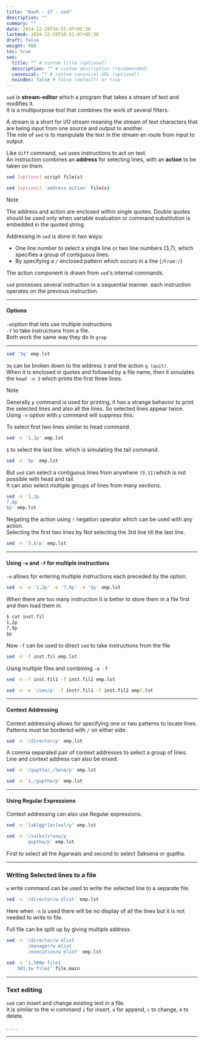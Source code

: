 ```yaml
---
title: "Bash - 17 - sed"
description: ""
summary: ""
date: 2024-12-29T16:51:47+05:30
lastmod: 2024-12-29T16:51:47+05:30
draft: false
weight: 988
toc: true
seo:
  title: "" # custom title (optional)
  description: "" # custom description (recommended)
  canonical: "" # custom canonical URL (optional)
  noindex: false # false (default) or true
---
```



`sed` is **stream-editor** which a program that takes a stream of text and modifies it.     
It is a multipurpose tool that combines the work of several filters.   

A stream is a short for I/O stream meaning the stream of text characters that are being input from one source and output to another.      
The role of `sed` is to manipulate the text in the stream en route from input to output.     

Like `diff` command, `sed` uses instructions to act on text.     
An instruction combines an **address** for selecting lines, with an **action** to be taken on them.  

```bash {frame="none"}
sed [options] script file(s)

sed [options] 'address action' file(s)
```

> [!note]
> The address and action are enclosed within single quotes.
> Double quotes should be used only when variable evaluation or command substitution is embedded in the quoted string.

Addressing in `sed` is done in two ways:
* One line number to select a single line or two line numbers (3,7), which specifies a group of contiguous lines. 
* By specifying a `/` enclosed pattern which occurs in a line (`/From:/`)

The action component is drawn from `sed`'s internal commands.

`sed` processes several instruction in a sequential manner. each instruction operates on the previous instruction.

___

#### Options
`-e`option that lets use multiple instructions       
`-f` to take instructions from a file.      
Both work the same way they do in `grep`

____

```bash {frame="none"}
sed '3q' emp.lst
```
`3q` can be broken down to the address `3` and the action `q (quit)`.      
When it is enclosed in quotes and followed by  a file name, then it simulates the `head -n 3` which prints the first three lines.

> [!note]
> Generally `p` command is used for printing, it has a strange behavior to print the selected lines and also all the lines. So selected lines appear twice.      
> Using `-n` option with `p` command will suppress this. 


To select first two lines similar to head command.
```bash {frame="none"}
sed -n '1,2p' emp.lst
```


`$` to select the last line. which is simulating the tail command.
```bash {frame="none"}
sed -n '$p' emp.lst
```

But `sed` can select a contiguous lines from anywhere `(9,11)`which is not possible with head and tail.     
It can also select multiple groups of lines from many sections.
```bash {frame="none"}
sed -n '1,2p 
7,9p 
$p' emp.lst
```


Negating the action using `!` negation operator which can be used with any action.      
Selecting the first two lines by Not selecting the 3rd line till the last line.
```bash {frame="none"}
sed -n '3,$!p' emp.lst
```


___

#### Using `-e` and `-f` for multiple instructions

`-e` allows for entering multiple instructions each preceded by the option.
```bash {frame="none"}
sed -n -e '1,2p' -e '7,9p' -e '$p' emp.lst
```

When there are too many instruction it is better to store them in a file first and then load them in.
```bash {frame="none"}
$ cat inst.fil
1,2p
7,9p
$p
```
Now `-f` can be used to direct `sed` to take instructions from the file
```bash {frame="none"}
sed -n -f inst.fil emp.lst
```

Using multiple files and combining `-e -f`
```bash {frame="none"}
sed -n -f inst.fil1 -f inst.fil2 emp.lst

sed -n -e '/sen/p' -f instr.fil1 -f inst.fil2 emp?.lst
```

___

#### Context Addressing

Context addressing allows for specifying one or two patterns to locate lines. Patterns must be bordered with `/` on either side.
```bash {frame="none"}
sed -n '/director/p' emp.lst
```
A comma separated pair of context addresses to select a group of lines. Line and context address can also be mixed.
```bash {frame="none"}
sed -n '/guptha/,/Sena/p' emp.lst

sed -n '1,/guptha/p' emp.lst
```

___

#### Using Regular Expressions

Context addressing can also use Regular expressions.
```bash {frame="none"}
sed -n '[aA]gg*[ar]wal/p' emp.lst

sed -n '/sa[kx]s*ena/p
		guptha/p' emp.lst
```
First to select all the Agarwals and second to select Saksena or guptha.


____


### Writing Selected lines to a file

`w` write command can be used to write the selected line to a separate file.
```bash {frame="none"}
sed -n '/director/w dlist' emp.lst 
```
Here when `-n` is used there will be no display of all the lines but it is not needed to write to file.    

Full file can be split up by giving multiple address.
```bash {frame="none"}
sed -n '/director/w dlist
		/manager/w mlist
		/executive/w elist' emp.lst

sed -n '1,500w file1
	501,$w file2' file.main
```


____

### Text editing

`sed` can insert and change existing text in a file.    
It is similar to the vi command `i` for insert, `a` for append, `c` to change, `d` to delete.

.
.
.
.

____

